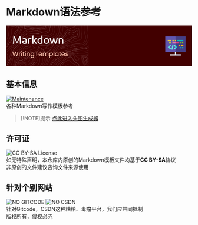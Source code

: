 # Markdown语法参考 
![HeadIMG](/HEAD.png)
## 基本信息
[![Maintenance](https://img.shields.io/badge/Maintained%3F-yes-green.svg?style=flat-square)](https://sorrow-scarlet.github.io/)  
各种Markdown写作模板参考
> [!NOTE]提示
> [点此进入头图生成器](https://github.com/leviarista/github-profile-header-generator#)
## 许可证
![CC BY-SA License](https://img.shields.io/badge/原创文章%20license-CC%20BY--SA%204.0-red.svg?style=flat-square)  
如无特殊声明，本仓库内原创的Markdown模板文件均基于**CC BY-SA**协议  
非原创的文件建议咨询文件来源使用

## 针对个别网站
![NO GITCODE](https://img.shields.io/badge/NO-Gitcode-red.svg?style=flat-square)
![NO CSDN](https://img.shields.io/badge/NO-CSDN-red.svg?style=flat-square)  
针对Gitcode，CSDN这种糟粕、毒瘤平台，我们应共同抵制  
版权所有，侵权必究
